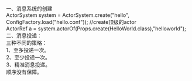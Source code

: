 一、消息系统的创建  
ActorSystem system = ActorSystem.create("hello", ConfigFactory.load("hello.conf"));
//create顶级的actor  
ActorRef a = system.actorOf(Props.create(HelloWorld.class),"helloworld");  
二、消息投递：  
三种不同的策略：  
1、至多投递一次。  
2、至少投递一次。  
3、精准消息投递。  
顺序没有保障。